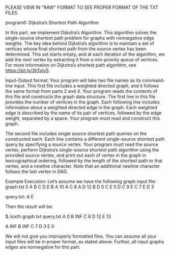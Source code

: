 PLEASE VIEW IN "RAW" FORMAT TO SEE PROPER FORMAT OF THE TXT FILES

program6: Dijkstra’s Shortest Path Algorithm

In this part, we implement Dijkstra’s Algorithm. This algorithm solves the single-source shortest
path problem for graphs with nonnegative edge weights. The key idea behind Dijkstra’s algorithm
is to maintain a set of vertices whose final shortest path from the source vertex has been determined.
This set starts empty, and at each iteration of the algorithm, we add the next vertex by extracting it
from a min-priority queue of vertices. For more information on Dijkstra’s shortest path algorithm,
see https://bit.ly/3hToIy5.

Input-Output format: Your program will take two file names as its command-line input. This
first file includes a weighted directed graph, and it follows the same format from parts 2 and 4.
Your program reads the contents of this file and constructs the graph data structure. The first line
in this file provides the number of vertices in the graph. Each following line includes information
about a weighted directed edge in the graph. Each weighted edge is described by the name of its
pair of vertices, followed by the edge weight, separated by a space. Your program must read and
construct this graph.

The second file includes single source shortest path queries on the constructed each. Each line
contains a different single-source shortest path query by specifying a source vertex. Your program
must read the source vertex, perform Dijkstra’s single-source shortest path algorithm using the
provided source vertex, and print out each of vertex in the graph in lexicographical ordering,
followed by the length of the shortest path to that vertex, and a newline character. Note that an
additional newline character follows the last vertex in DAG.

Example Execution:
Let’s assume we have the following graph input file:
graph.txt
5
A
B
C
D
E
B A 10
A C 8
A D 12
B D 5
C E 5
D C 9
E C 7
E D 3

query.txt:
A
E

Then the result will be:

$./sixth graph.txt query.txt
A 0
B INF
C 8
D 12
E 13

A INF
B INF
C 7
D 3
E 0

We will not give you improperly formatted files. You can assume all your input files will be in
proper format, as stated above. Further, all input graphs edges are nonnegative for this part.
